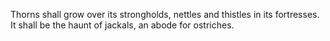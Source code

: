 Thorns shall grow over its strongholds, nettles and thistles in its fortresses. It shall be the haunt of jackals, an abode for ostriches.
